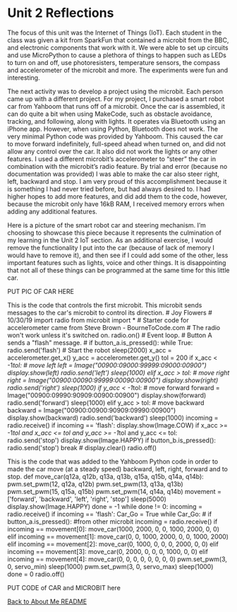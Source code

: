 
# Unit 2 Reflections

The focus of this unit was the Internet of Things (IoT). Each student in the class was given a kit from SparkFun that contained a 
microbit from the BBC, and electronic components that work with it. We were able to set up circuits and use MicroPython to cause a 
plethora of things to happen such as LEDs to turn on and off, use photoresisters, temperature sensors, the compass and accelerometer 
of the microbit and more. The experiments were fun and interesting. 

The next activity was to develop a project using the microbit. Each person came up with a different project. For my project, I 
purchased a smart robot car from Yahboom that runs off of a microbit. Once the car is assembled, it can do quite a bit when using 
MakeCode, such as obstacle avoidance, tracking, and following, along with lights. It operates via Bluetooth using an iPhone app. 
However, when using Python, Bluetooth does not work. The very minimal Python code was provided by Yahboom. This caused the car to 
move forward indefinitely, full-speed ahead when turned on, and did not allow any control over the car. It also did not work the 
lights or any other features. I used a different microbit’s accelerometer to “steer” the car in combination with the microbit’s 
radio feature. By trial and error (because no documentation was provided) I was able to make the car also steer right, left, backward 
and stop. I am very proud of this accomplishment because it is something I had never tried before, but had always desired to.  I had 
higher hopes to add more features, and did add them to the code, however, because the microbit only have 16kB RAM, I received memory 
errors when adding any additional features. 

Here is a picture of the smart robot car and steering mechanism. I’m choosing to showcase this piece because it represents the 
culmination of my learning in the Unit 2 IoT section. As an additional exercise, I would remove the functionality I put into the 
car (because of lack of memory I would have to remove it), and then see if I could add some of the other, less important features 
such as lights, voice and other things. It is disappointing that not all of these things can be programmed at the same time for this 
little car.

PUT PIC OF CAR HERE

This is the code that controls the first microbit. This microbit sends messages to the car's microbit to control its direction.
    # Joy Flowers
    # 10/30/19
    import radio
    from microbit import *
    # Starter code for accelerometer came from Steve Brown - BourneToCode.com
    # The radio won't work unless it's switched on.
    radio.on()
    # Event loop.
    # Button A sends a "flash" message.
    # if button_a.is_pressed():
    while True:
        radio.send('flash')  # Start the robot
        sleep(2000)
        x_acc = accelerometer.get_x()
        y_acc = accelerometer.get_y()
        tol = 200
        if x_acc < -1*tol:
            # move left
            left = Image("00900:09000:99999:09000:00900")
            display.show(left)
            radio.send('left')
            sleep(1000)
        elif x_acc > tol:
            # move right
            right = Image("00900:00090:99999:00090:00900")
            display.show(right)
            radio.send('right')
            sleep(1000)
        if y_acc < -1*tol:
            # move forward
            forward = Image("00900:09990:90909:00900:00900")
            display.show(forward)
            radio.send('forward')
            sleep(1000)
        elif y_acc > tol:
            # move backward
            backward = Image("00900:00900:90909:09990:00900")
            display.show(backward)
            radio.send('backward')
            sleep(1000)
            incoming = radio.receive()
            if incoming == 'flash':
                display.show(Image.COW)
        if x_acc >= -1*tol and x_acc <= tol and y_acc >= -1*tol and y_acc <= tol:
            radio.send('stop')
            display.show(Image.HAPPY)
        if button_b.is_pressed():
            radio.send('stop')
            break
            # display.clear()
    radio.off()   

This is the code that was added to the Yahboom Python code in order to made the car move (at a steady speed) backward, left, right, 
forward and to stop.
    def move_car(q12a, q12b, q13a, q13b, q15a, q15b, q14a, q14b):
        pwm.set_pwm(12, q12a, q12b)
        pwm.set_pwm(13, q13a, q13b)
        pwm.set_pwm(15, q15a, q15b)
        pwm.set_pwm(14, q14a, q14b)
    movement = ['forward', 'backward', 'left', 'right', 'stop']
    sleep(5000)
    display.show(Image.HAPPY)
    done = -1
    while done != 0:
        incoming = radio.receive()
        if incoming == 'flash':
            Car_Go = True
            while Car_Go:
                # if button_a.is_pressed(): #from other microbit
                incoming = radio.receive()
                if incoming == movement[0]:
                    move_car(1000, 2000, 0, 0, 1000, 2000, 0, 0)
                elif incoming == movement[1]:
                    move_car(0, 0, 1000, 2000, 0, 0, 1000, 2000)
                elif incoming == movement[2]:
                    move_car(0, 1000, 0, 0, 0, 2000, 0, 0)
                elif incoming == movement[3]:
                    move_car(0, 2000, 0, 0, 0, 1000, 0, 0)
                elif incoming == movement[4]:
                    move_car(0, 0, 0, 0, 0, 0, 0, 0)
                    pwm.set_pwm(3, 0, servo_min)
                    sleep(1000)
                    pwm.set_pwm(3, 0, servo_max)
                    sleep(1000)
                    done = 0
    radio.off()




PUT CODE of CAR and MICROBIT here

[Back to About Me README](README.md) 
